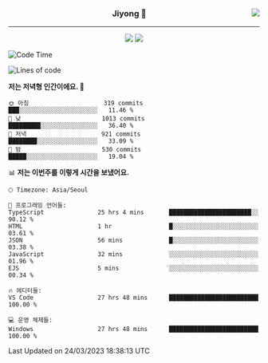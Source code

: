 
<div align="center">
  
  <img align="right" src="https://github-readme-stats.vercel.app/api/top-langs/?username=kkkimjiyong&theme=dracula&hide=Procfile&layout=compact&langs_count=7"/>

  ### Jiyong 🎨
  
  ---
  
  <a href="https://www.notion.so/de89c82b663345278de4489463a81458?v=f059fc8382b84103b52c77918639c252"><img src="https://img.shields.io/badge/Github Projects-000000?style=flat-square&logo=github&logoColor=white"/></a>
  <a href="https://haardy.tistory.com/"><img src="https://img.shields.io/badge/Jiyongstory-3DDC84?style=flat-square&logo=Tistory&logoColor=black"/></a>


</div>

  <!--START_SECTION:waka-->
![Code Time](http://img.shields.io/badge/Code%20Time-228%20hrs%2017%20mins-blue)

![Lines of code](https://img.shields.io/badge/%EC%A0%80%EB%8A%94%20%EC%97%AC%ED%83%9C%EA%B9%8C%EC%A7%80%20-2.0%20million%20%EC%A4%84%EC%9D%98%20%EC%BD%94%EB%93%9C%EB%A5%BC%20%EC%9E%91%EC%84%B1%ED%96%88%EC%96%B4%EC%9A%94.-blue)

**저는 저녁형 인간이에요. 🦉** 

```text
🌞 아침                     319 commits         ███░░░░░░░░░░░░░░░░░░░░░░   11.46 % 
🌆 낮　                     1013 commits        █████████░░░░░░░░░░░░░░░░   36.40 % 
🌃 저녁                     921 commits         ████████░░░░░░░░░░░░░░░░░   33.09 % 
🌙 밤　                     530 commits         █████░░░░░░░░░░░░░░░░░░░░   19.04 % 
```


📊 **저는 이번주를 이렇게 시간을 보냈어요.** 

```text
🕑︎ Timezone: Asia/Seoul

💬 프로그래밍 언어들: 
TypeScript               25 hrs 4 mins       ███████████████████████░░   90.12 % 
HTML                     1 hr                █░░░░░░░░░░░░░░░░░░░░░░░░   03.61 % 
JSON                     56 mins             █░░░░░░░░░░░░░░░░░░░░░░░░   03.38 % 
JavaScript               32 mins             ░░░░░░░░░░░░░░░░░░░░░░░░░   01.96 % 
EJS                      5 mins              ░░░░░░░░░░░░░░░░░░░░░░░░░   00.34 % 

🔥 에디터들: 
VS Code                  27 hrs 48 mins      █████████████████████████   100.00 % 

💻 운영 체제들: 
Windows                  27 hrs 48 mins      █████████████████████████   100.00 % 
```


 Last Updated on 24/03/2023 18:38:13 UTC
<!--END_SECTION:waka-->
